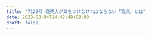 ```yaml
---
title: "7129号 商売人が気をつけなければならない「盲点」とは"
date: 2023-03-04T14:42:49+09:00
draft: false
---
```


```
```

```
```
